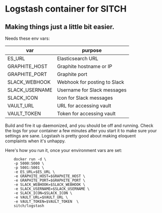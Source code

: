 # Logstash container for SITCH
## Making things just a little bit easier.

Needs these env vars:

| var            | purpose                       |
|----------------|-------------------------------|
| ES_URL         | Elasticsearch URL             |
| GRAPHITE_HOST  | Graphite hostname or IP       |
| GRAPHITE_PORT  | Graphite port                 |
| SLACK_WEBHOOK  | Webhook for posting to Slack  |
| SLACK_USERNAME | Username for Slack messages   |
| SLACK_ICON     | Icon for Slack messages       |
| VAULT_URL      | URL for accessing vault       |
| VAULT_TOKEN    | Token for accessing vault     |

Build and fire it up daemonized, and you should be off and running.  Check the
logs for your container a few minutes after you start it to make sure your
settings are sane.  Logstash is pretty good about making eloquent complaints
when it's unhappy.

Here's how you run it, once your environment vars are set:

        docker run -d \
        -p 5000:5000 \
        -p 5001:5001 \
        -e ES_URL=$ES_URL \
        -e GRAPHITE_HOST=$GRAPHITE_HOST \
        -e GRAPHITE_PORT=$GRAPHITE_PORT \
        -e SLACK_WEBHOOK=$SLACK_WEBHOOK \
        -e SLACK_USERNAME=$SLACK_USERNAME \
        -e SLACK_ICON=$SLACK_ICON \
        -e VAULT_URL=$VAULT_URL \
        -e VAULT_TOKEN=$VAULT_TOKEN  \
        sitch/logstash
